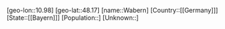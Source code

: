 ﻿---
location: [48.17,10.98]
type: City
tags:
- geo/City


SpocWebEntityId: 35377
isDeleted: false
confidential: public

---
[geo-lon::10.98]
[geo-lat::48.17]
[name::Wabern]
[Country::[[Germany]]]
[State::[[Bayern]]]
[Population::]
[Unknown::]

